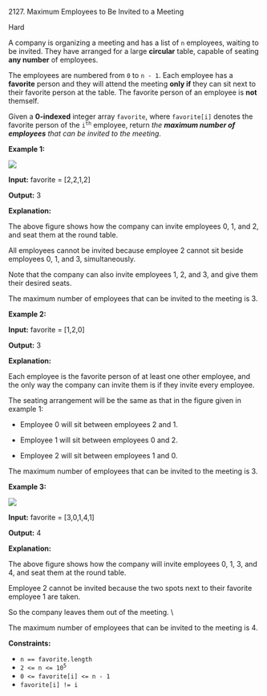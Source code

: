 2127\. Maximum Employees to Be Invited to a Meeting

Hard

A company is organizing a meeting and has a list of `n` employees, waiting to be invited. They have arranged for a large **circular** table, capable of seating **any number** of employees.

The employees are numbered from `0` to `n - 1`. Each employee has a **favorite** person and they will attend the meeting **only if** they can sit next to their favorite person at the table. The favorite person of an employee is **not** themself.

Given a **0-indexed** integer array `favorite`, where `favorite[i]` denotes the favorite person of the <code>i<sup>th</sup></code> employee, return _the **maximum number of employees** that can be invited to the meeting_.

**Example 1:**

![](https://leetcode-in-java.github.io/src/main/java/g2101_2200/s2127_maximum_employees_to_be_invited_to_a_meeting/ex1.png)

**Input:** favorite = [2,2,1,2]

**Output:** 3

**Explanation:** 

The above figure shows how the company can invite employees 0, 1, and 2, and seat them at the round table. 

All employees cannot be invited because employee 2 cannot sit beside employees 0, 1, and 3, simultaneously. 

Note that the company can also invite employees 1, 2, and 3, and give them their desired seats. 

The maximum number of employees that can be invited to the meeting is 3.

**Example 2:**

**Input:** favorite = [1,2,0]

**Output:** 3

**Explanation:** 

Each employee is the favorite person of at least one other employee, and the only way the company can invite them is if they invite every employee. 

The seating arrangement will be the same as that in the figure given in example 1: 

- Employee 0 will sit between employees 2 and 1. 

- Employee 1 will sit between employees 0 and 2. 

- Employee 2 will sit between employees 1 and 0. 
  
The maximum number of employees that can be invited to the meeting is 3.

**Example 3:**

![](https://leetcode-in-java.github.io/src/main/java/g2101_2200/s2127_maximum_employees_to_be_invited_to_a_meeting/ex2.png)

**Input:** favorite = [3,0,1,4,1]

**Output:** 4

**Explanation:** 

The above figure shows how the company will invite employees 0, 1, 3, and 4, and seat them at the round table. 

Employee 2 cannot be invited because the two spots next to their favorite employee 1 are taken. 

So the company leaves them out of the meeting. \

The maximum number of employees that can be invited to the meeting is 4.

**Constraints:**

*   `n == favorite.length`
*   <code>2 <= n <= 10<sup>5</sup></code>
*   `0 <= favorite[i] <= n - 1`
*   `favorite[i] != i`
